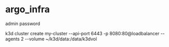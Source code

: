 # argo_infra


admin
password




k3d cluster create my-cluster --api-port 6443 -p 8080:80@loadbalancer --agents 2 --volume ~/k3d/data:/data/k3dvol